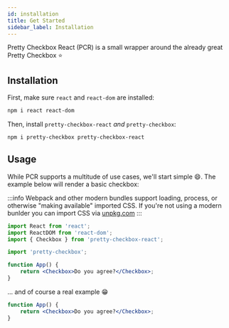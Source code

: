 ```yaml
---
id: installation
title: Get Started
sidebar_label: Installation
---
```


Pretty Checkbox React (PCR) is a small wrapper around the already great Pretty Checkbox :star:

## Installation

First, make sure `react` and `react-dom` are installed:

```sh
npm i react react-dom
```

Then, install `pretty-checkbox-react` _and_ `pretty-checkbox`:

```sh
npm i pretty-checkbox pretty-checkbox-react
```

## Usage

While PCR supports a multitude of use cases, we'll start simple :smile:. The example below will render a basic checkbox:

:::info
Webpack and other modern bundles support loading, process, or otherwise "making available" imported CSS. If you're not using a modern bunlder you can import CSS via [unpkg.com](https://unpkg.com/browse/pretty-checkbox/dist/)
:::

```jsx
import React from 'react';
import ReactDOM from 'react-dom';
import { Checkbox } from 'pretty-checkbox-react';

import 'pretty-checkbox';

function App() {
    return <Checkbox>Do you agree?</Checkbox>;
}
```

... and of course a real example :grin:

```jsx live
function App() {
    return <Checkbox>Do you agree?</Checkbox>;
}
```
